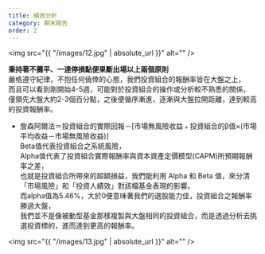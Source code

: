 ```yaml
---
title: 績效分析
category: 期末報告
order: 2
---
```

<span class="image fit"><img src="{{ "/images/12.jpg" | absolute_url }}" alt="" /></span>

**秉持著不攤平、一達停損點便果斷出場以上兩個原則** <br>
嚴格遵守紀律，不抱任何僥倖的心態，我們投資組合的報酬率皆在大盤之上，<br>
而且可以看到剛開始4-5週，可能對於投資組合的操作或分析較不熟悉的關係，<br>
僅領先大盤大約2-3個百分點，之後便循序漸進，逐漸與大盤拉開距離，達到較高的投資報酬率。<br>

- 詹森阿爾法＝投資組合的實際回報－[市場無風險收益﹢投資組合的β值×(市場平均收益－市場無風險收益)]<br>
Beta值代表投資組合之系統風險，<br>
Alpha值代表了投資組合實際報酬率與資本資產定價模型(CAPM)所預期報酬率之差，<br>
也就是投資組合所帶來的超額損益，我們能利用 Alpha 和 Beta 值，來分清「市場風險」和「投資人績效」對該檔基金表現的影響。<br>
而alpha值為5.46%，大於0便意味著我們的選股能力佳，投資組合之報酬率勝過大盤，<br>
我們並不是像被動型基金那樣複製與大盤相同的投資組合，而是透過分析去挑選投資標的，進而達到更高的報酬率。

<span class="image fit"><img src="{{ "/images/13.jpg" | absolute_url }}" alt="" /></span>